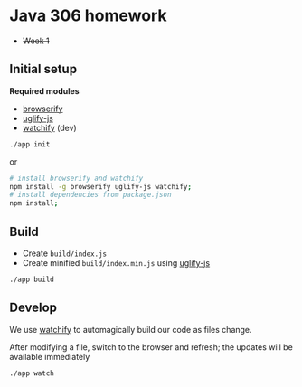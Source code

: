 # Java 306 homework
* ~~Week 1~~


## Initial setup

**Required modules**
 * [browserify]
 * [uglify-js]
 * [watchify][] (dev)

```bash
./app init
```
or
```bash
# install browserify and watchify
npm install -g browserify uglify-js watchify;
# install dependencies from package.json
npm install;
```


## Build
* Create `build/index.js`
* Create minified `build/index.min.js` using [uglify-js]

```bash
./app build
```

## Develop
We use [watchify] to automagically build our code as files change.

After modifying a file, switch to the browser and refresh; the updates will be available immediately

```bash
./app watch
```

[browserify]: http://browserify.org/
[watchify]: https://github.com/substack/watchify
[uglify-js]: https://github.com/mishoo/UglifyJS2
